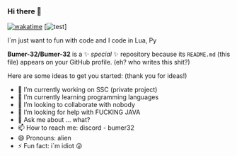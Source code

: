 ### Hi there 👋
[![wakatime](https://wakatime.com/badge/user/318edbcd-1d83-4173-b4ef-f0dd523b7526.svg)](https://wakatime.com/@318edbcd-1d83-4173-b4ef-f0dd523b7526)
[![test](https://pixel.chat/njg0uOGHEk5CkcR/abef33a4-15b8-4eae-a6ae-cc5c03b96379)]

I`m just want to fun with code and I code in Lua, Py

**Bumer-32/Bumer-32** is a ✨ _special_ ✨ repository because its `README.md` (this file) appears on your GitHub profile. (eh? who writes this shit?)

Here are some ideas to get you started: (thank you for ideas!)

- 🔭 I’m currently working on SSC (private project)
- 🌱 I’m currently learning programming languages
- 👯 I’m looking to collaborate with nobody
- 🤔 I’m looking for help with FUCKING JAVA
- 💬 Ask me about ... what?
- 📫 How to reach me: discord - bumer32
- 😄 Pronouns: alien
- ⚡ Fun fact: i`m idiot 😜
